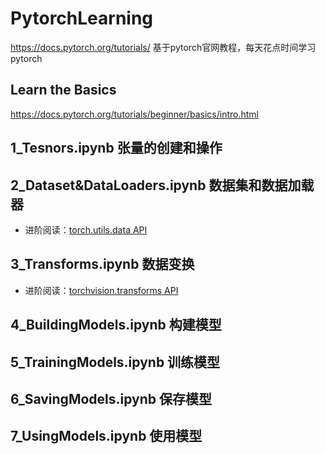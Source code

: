 
# PytorchLearning
https://docs.pytorch.org/tutorials/
基于pytorch官网教程，每天花点时间学习pytorch
## Learn the Basics
https://docs.pytorch.org/tutorials/beginner/basics/intro.html

## 1_Tesnors.ipynb 张量的创建和操作
## 2_Dataset&DataLoaders.ipynb 数据集和数据加载器
- 进阶阅读：[torch.utils.data API](https://docs.pytorch.org/docs/stable/data.html)
## 3_Transforms.ipynb 数据变换
- 进阶阅读：[torchvision.transforms API](https://docs.pytorch.org/vision/stable/transforms.html)
## 4_BuildingModels.ipynb 构建模型        
## 5_TrainingModels.ipynb 训练模型    
## 6_SavingModels.ipynb 保存模型
## 7_UsingModels.ipynb 使用模型
